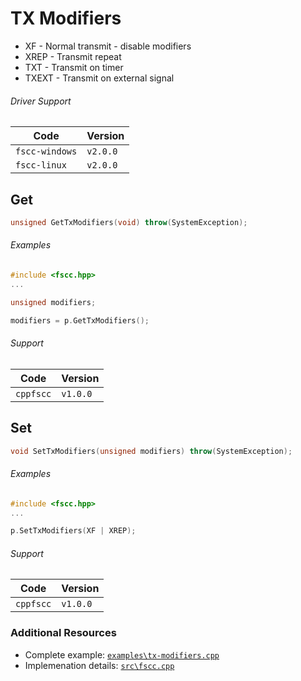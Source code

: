 # TX Modifiers

- XF - Normal transmit - disable modifiers
- XREP - Transmit repeat
- TXT - Transmit on timer
- TXEXT - Transmit on external signal

###### Driver Support
| Code           | Version
| -------------- | --------
| `fscc-windows` | `v2.0.0` 
| `fscc-linux`   | `v2.0.0` 

## Get
```c++
unsigned GetTxModifiers(void) throw(SystemException);
```

###### Examples
```c++
#include <fscc.hpp>
...

unsigned modifiers;

modifiers = p.GetTxModifiers();
```

###### Support
| Code      | Version
| --------- | --------
| `cppfscc` | `v1.0.0`


## Set
```c++
void SetTxModifiers(unsigned modifiers) throw(SystemException);
```

###### Examples
```c++
#include <fscc.hpp>
...

p.SetTxModifiers(XF | XREP);
```

###### Support
| Code      | Version
| --------- | --------
| `cppfscc` | `v1.0.0`


### Additional Resources
- Complete example: [`examples\tx-modifiers.cpp`](https://github.com/commtech/cppfscc/blob/master/examples/tx-modifiers.cpp)
- Implemenation details: [`src\fscc.cpp`](https://github.com/commtech/cppfscc/blob/master/src/fscc.cpp)
